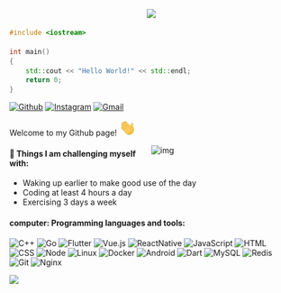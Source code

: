 <p align="center">
  <img src="https://github.com/thompsonemerson/thompsonemerson/raw/master/cover-thompson.png" />
</p>

```c++
#include <iostream>

int main()
{
    std::cout << "Hello World!" << std::endl;
    return 0;
}
```

[![Github](https://img.shields.io/badge/-Github-000?style=flat&logo=Github&logoColor=white)](https://github.com/ChoesCode)
[![Instagram](https://img.shields.io/badge/-Instagram-000?style=flat&logo=instagram&logoColor=blank)](https://www.instagram.com/choes.cn/)
[![Gmail](https://img.shields.io/badge/-Gmail-000?style=flat&logo=Gmail&logoColor=white)](mailto:l111il@163.com)

Welcome to my Github page! <img src="https://raw.githubusercontent.com/ABSphreak/ABSphreak/master/gifs/Hi.gif" width="30px">

<img align="right" alt="img" src="https://pa1.narvii.com/6580/8098c6e9207376889eeb0532d9f5a0723c4d73f5_hq.gif" width="50%" />

#### :muscle: Things I am challenging myself with:
- Waking up earlier to make good use of the day
- Coding at least 4 hours a day
- Exercising 3 days a week

#### computer: Programming languages and tools: 
<p>
  
![C++](https://img.shields.io/badge/-C++-000000?style=flat&logo=c%2B%2B)
![Go](https://img.shields.io/badge/-Go-000000?style=flat&logo=go)
![Flutter](https://img.shields.io/badge/-Flutter-000000?style=flat&logo=flutter)
![Vue.js](https://img.shields.io/badge/-Vue-000000?style=flat&logo=Vue.js)
![ReactNative](https://img.shields.io/badge/-ReactNative-000000?style=flat&logo=react)
![JavaScript](https://img.shields.io/badge/-JavaScript-000000?style=flat&logo=javascript)
![HTML](https://img.shields.io/badge/-HTML-000000?style=flat&logo=html5)
![CSS](https://img.shields.io/badge/-CSS-000000?style=flat&logo=css3)
![Node](https://img.shields.io/badge/-Node-000000?style=flat&logo=node.js)
![Linux](https://img.shields.io/badge/-Linux-000000?style=flat&logo=Linux&logoColor=FCC624)
![Docker](https://img.shields.io/badge/-Docker-000000?style=flat&logo=docker)
![Android](https://img.shields.io/badge/-Android-000000?style=flat&logo=android)
![Dart](https://img.shields.io/badge/-Dart-000000?style=flat&logo=dart)
![MySQL](https://img.shields.io/badge/-MySQL-000000?style=flat&logo=mysql)
![Redis](https://img.shields.io/badge/-Redis-000000?style=flat&logo=redis)
![Git](https://img.shields.io/badge/-Git-000000?style=flat&logo=git)
![Nginx](https://img.shields.io/badge/-Nginx-000000?style=flat&logo=nginx)
  
</p>
<img width="50%" align="left" src="https://github-readme-stats.vercel.app/api?username=ChoesCode&show_icons=true&hide_border=true" />

